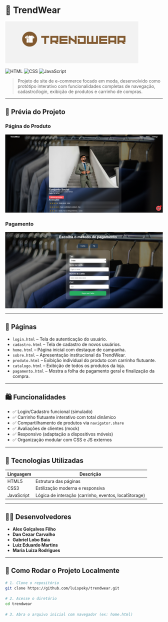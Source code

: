 # 🧥 TrendWear

![TrendWear Logo](./assets/Logo_trendwear.png)

![HTML](https://img.shields.io/badge/feito%20com-HTML5-orange)
![CSS](https://img.shields.io/badge/estilo-CSS3-blue)
![JavaScript](https://img.shields.io/badge/lógica-JavaScript-yellowgreen)

> Projeto de site de e-commerce focado em moda, desenvolvido como protótipo interativo com funcionalidades completas de navegação, cadastro/login, exibição de produtos e carrinho de compras.

---

## 📸 Prévia do Projeto

###  Página do Produto
![produto Page](./assets/tela_produto.png)

###  Pagamento
![pagamento Page](./assets/pagamento.png)

---

## 🔗 Páginas

- `login.html` – Tela de autenticação do usuário.
- `cadastro.html` – Tela de cadastro de novos usuários.
- `home.html` – Página inicial com destaque de campanha.
- `sobre.html` – Apresentação institucional da TrendWear.
- `produto.html` – Exibição individual do produto com carrinho flutuante.
- `catalogo.html` – Exibição de todos os produtos da loja.
- `pagamento.html` – Mostra a folha de pagamento geral e finalização da compra.

---

## 🛍️ Funcionalidades

- ✅ Login/Cadastro funcional (simulado)
- ✅ Carrinho flutuante interativo com total dinâmico
- ✅ Compartilhamento de produtos via `navigator.share`
- ✅ Avaliações de clientes (mock)
- ✅ Responsivo (adaptação a dispositivos móveis)
- ✅ Organização modular com CSS e JS externos

---

## 💼 Tecnologias Utilizadas

| Linguagem | Descrição |
|----------|-----------|
| HTML5    | Estrutura das páginas |
| CSS3     | Estilização moderna e responsiva |
| JavaScript | Lógica de interação (carrinho, eventos, localStorage) |

---

## 🧑‍💻 Desenvolvedores

- **Alex Golçalves Filho**
- **Dan Cezar Carvalho**
- **Gabriel Lobo Baia**
- **Luiz Eduardo Martins**
- **Maria Luiza Rodrigues**

---

## 🚀 Como Rodar o Projeto Localmente

```bash
# 1. Clone o repositório
git clone https://github.com/luispeky/trendwear.git

# 2. Acesse o diretório
cd trendwear

# 3. Abra o arquivo inicial com navegador (ex: home.html)

